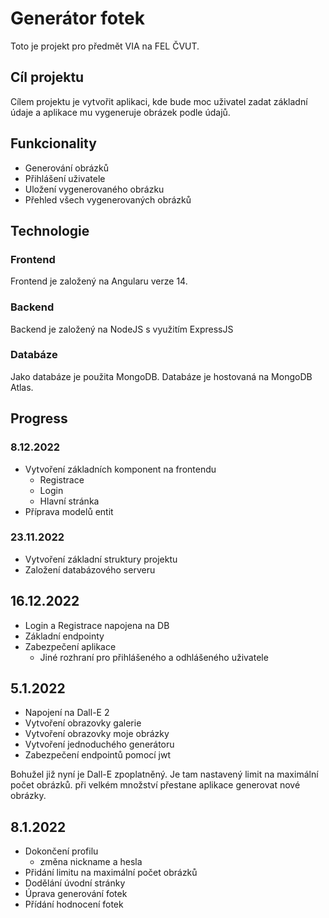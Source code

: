 # Generátor fotek

Toto je projekt pro předmět VIA na FEL ČVUT.

## Cíl projektu
Cílem projektu je vytvořit aplikaci, kde bude moc uživatel zadat základní údaje a aplikace mu vygeneruje obrázek podle údajů.

## Funkcionality
- Generování obrázků
- Přihlášení uživatele
- Uložení vygenerovaného obrázku
- Přehled všech vygenerovaných obrázků

## Technologie
### Frontend
Frontend je založený na Angularu verze 14.

### Backend
Backend je založený na NodeJS s využitím ExpressJS

### Databáze
Jako databáze je použita MongoDB. Databáze je hostovaná na MongoDB Atlas.

## Progress
### 8.12.2022
- Vytvoření základních komponent na frontendu
  - Registrace
  - Login
  - Hlavní stránka
- Příprava modelů entit

### 23.11.2022
- Vytvoření základní struktury projektu
- Založení databázového serveru

## 16.12.2022
- Login a Registrace napojena na DB
- Základní endpointy
- Zabezpečení aplikace
  - Jiné rozhraní pro přihlášeného a odhlášeného uživatele

## 5.1.2022
- Napojení na Dall-E 2
- Vytvoření obrazovky galerie
- Vytvoření obrazovky moje obrázky
- Vytvoření jednoduchého generátoru
- Zabezpečení endpointů pomocí jwt

Bohužel již nyní je Dall-E zpoplatněný. Je tam nastavený limit na maximální počet obrázků. při velkém množství přestane aplikace generovat nové obrázky.

## 8.1.2022
- Dokončení profilu
  - změna nickname a hesla
- Přidání limitu na maximální počet obrázků
- Dodělání úvodní stránky
- Úprava generování fotek
- Přídání hodnocení fotek